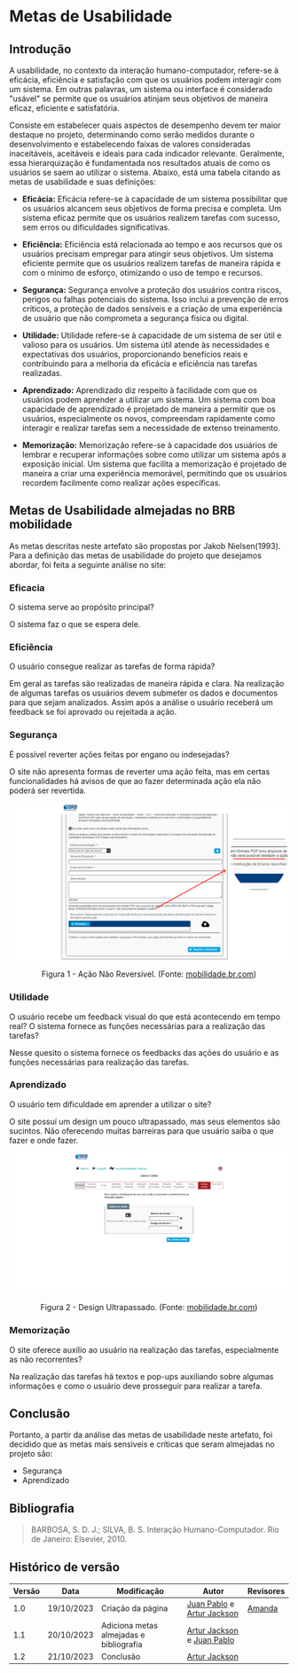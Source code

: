 # Metas de Usabilidade

## Introdução
A usabilidade, no contexto da interação humano-computador,   refere-se à eficácia, eficiência e satisfação com que os usuários podem interagir com um sistema. Em outras palavras, um sistema ou interface é considerado "usável" se permite que os usuários atinjam seus objetivos de maneira eficaz, eficiente e satisfatória.

Consiste em estabelecer quais aspectos de desempenho devem ter maior destaque no projeto, determinando como serão medidos durante o desenvolvimento e estabelecendo faixas de valores consideradas inaceitáveis, aceitáveis e ideais para cada indicador relevante. Geralmente, essa hierarquização é fundamentada nos resultados atuais de como os usuários se saem ao utilizar o sistema. Abaixo, está uma tabela citando as metas de usabilidade e suas definições:

- **Eficácia:** Eficácia refere-se à capacidade de um sistema possibilitar que os usuários alcancem seus objetivos de forma precisa e completa. Um sistema eficaz permite que os usuários realizem tarefas com sucesso, sem erros ou dificuldades significativas.

- **Eficiência:** Eficiência está relacionada ao tempo e aos recursos que os usuários precisam empregar para atingir seus objetivos. Um sistema eficiente permite que os usuários realizem tarefas de maneira rápida e com o mínimo de esforço, otimizando o uso de tempo e recursos.

- **Segurança:** Segurança envolve a proteção dos usuários contra riscos, perigos ou falhas potenciais do sistema. Isso inclui a prevenção de erros críticos, a proteção de dados sensíveis e a criação de uma experiência de usuário que não comprometa a segurança física ou digital.

- **Utilidade:** Utilidade refere-se à capacidade de um sistema de ser útil e valioso para os usuários. Um sistema útil atende às necessidades e expectativas dos usuários, proporcionando benefícios reais e contribuindo para a melhoria da eficácia e eficiência nas tarefas realizadas.

- **Aprendizado:** Aprendizado diz respeito à facilidade com que os usuários podem aprender a utilizar um sistema. Um sistema com boa capacidade de aprendizado é projetado de maneira a permitir que os usuários, especialmente os novos, compreendam rapidamente como interagir e realizar tarefas sem a necessidade de extenso treinamento.

- **Memorização:** Memorização refere-se à capacidade dos usuários de lembrar e recuperar informações sobre como utilizar um sistema após a exposição inicial. Um sistema que facilita a memorização é projetado de maneira a criar uma experiência memorável, permitindo que os usuários recordem facilmente como realizar ações específicas.


## Metas de Usabilidade almejadas no BRB mobilidade
As metas descritas neste artefato são propostas por Jakob Nielsen(1993). Para a definição das metas de usabilidade do projeto que desejamos abordar, foi feita a seguinte análise no site:

### Eficacia
O sistema serve ao propósito principal?

O sistema faz o que se espera dele.

### Eficiência
O usuário consegue realizar as tarefas de forma rápida?

Em geral as tarefas são realizadas de maneira rápida e clara. Na realização de algumas tarefas os usuários devem submeter os dados e documentos para que sejam analizados. Assim após a análise o usuário receberá um feedback se foi aprovado ou rejeitada a ação.

### Segurança
É possível reverter ações feitas por engano ou indesejadas?

O site não apresenta formas de reverter uma ação feita, mas em certas funcionalidades há avisos de que ao fazer determinada ação ela não poderá ser revertida.


![Ação Não Reversível](../assets/brb-confirma.png)

<div style="text-align: center">
Figura 1 - Ação Não Reversível. (Fonte: <a href="https://mobilidade.brb.com.br">mobilidade.br.com</a>)
</div>


### Utilidade
O usuário recebe um feedback visual do que está acontecendo em tempo real? O sistema fornece as funções necessárias para a realização das tarefas?

Nesse quesito o sistema fornece os feedbacks das ações do usuário e as funções necessárias para realização das tarefas.

### Aprendizado
O usuário tem dificuldade em aprender a utilizar o site?

O site possuí um design um pouco ultrapassado, mas seus elementos são sucintos. Não oferecendo muitas barreiras para que usuário saiba o que fazer e onde fazer.

![Ação Não Reversível](../assets/brb-design.png)

<div style="text-align: center">
Figura 2 - Design Ultrapassado. (Fonte: <a href="https://mobilidade.brb.com.br">mobilidade.br.com</a>)
</div>

### Memorização
O site oferece auxílio ao usuário na realização das tarefas, especialmente as não recorrentes?

Na realização das tarefas há textos e pop-ups auxiliando sobre algumas informações e como o usuário deve prosseguir para realizar a tarefa.

## Conclusão
Portanto, a partir da análise das metas de usabilidade neste artefato, foi decidido que as metas mais sensiveis e críticas que seram almejadas no projeto são:

- Segurança
- Aprendizado

## Bibliografia
> BARBOSA, S. D. J.; SILVA, B. S. Interação Humano-Computador. Rio de Janeiro: Elsevier, 2010.

## Histórico de versão

| Versão | Data       | Modificação                             | Autor                         | Revisores                         |
| ------ | ---------- | --------------------------------------- | ----------------------------- | ----------------------------- |
|    1.0   |   19/10/2023   |   Criação da página |  [Juan Pablo](https://github.com/Juan-Ricarte) e  [Artur Jackson](https://github.com/artur-jack) |  [Amanda](https://github.com/Amandaaaaabreu)|
|    1.1  |   20/10/2023   |   Adiciona metas almejadas e bibliografia |  [Artur Jackson](https://github.com/artur-jack) e  [Juan Pablo](https://github.com/Juan-Ricarte) |  []()|
|    1.2  |   21/10/2023   |   Conclusão |  [Artur Jackson](https://github.com/artur-jack) |  []()|
